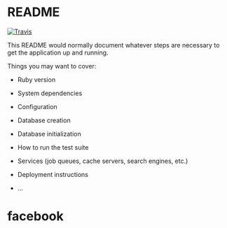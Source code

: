 # README

[![Travis](https://api.travis-ci.org/baryskhanbimat/facebook.svg)](https://travis-ci.org/baryskhanbimat/facebook)


This README would normally document whatever steps are necessary to get the
application up and running.

Things you may want to cover:

* Ruby version

* System dependencies

* Configuration

* Database creation

* Database initialization

* How to run the test suite

* Services (job queues, cache servers, search engines, etc.)

* Deployment instructions

* ...
# facebook
